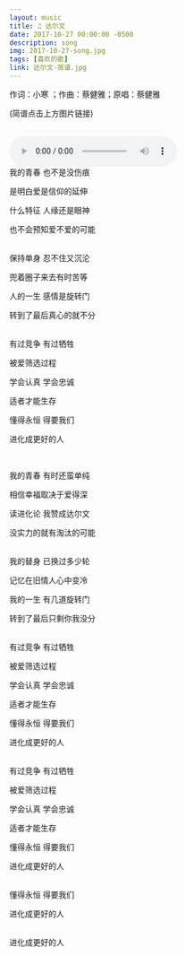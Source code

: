```yaml
---
layout: music
title: ♫ 达尔文
date: 2017-10-27 00:00:00 -0500
description: song
img: 2017-10-27-song.jpg
tags: [喜欢的歌]
link: 达尔文-简谱.jpg
---
```



作词：小寒 ；作曲：蔡健雅；原唱：蔡健雅

(简谱点击上方图片链接)

<br>
<audio controls="controls" autoplay="autoplay" loop="loop" preload="auto">
  <source type="audio/ogg" src="/assets/music/达尔文.ogg"></source>
  <source type="audio/mp3" src="/assets/music/达尔文.mp3"></source>
</audio>

<br>
我的青春 也不是没伤痕

是明白爱是信仰的延伸

什么特征 人缘还是眼神

也不会预知爱不爱的可能

<br>
保持单身 忍不住又沉沦

兜着圈子来去有时苦等

人的一生 感情是旋转门

转到了最后真心的就不分

<br>
有过竞争 有过牺牲

被爱筛选过程

学会认真 学会忠诚

适者才能生存

懂得永恒 得要我们

进化成更好的人

<br>

我的青春 有时还蛮单纯

相信幸福取决于爱得深

读进化论 我赞成达尔文

没实力的就有淘汰的可能

<br>
我的替身 已换过多少轮

记忆在旧情人心中变冷

我的一生 有几道旋转门

转到了最后只剩你我没分

<br>
有过竞争 有过牺牲

被爱筛选过程

学会认真 学会忠诚

适者才能生存

懂得永恒 得要我们

进化成更好的人

<br>
有过竞争 有过牺牲

被爱筛选过程

学会认真 学会忠诚

适者才能生存

懂得永恒 得要我们

进化成更好的人

<br>
懂得永恒 得要我们

进化成更好的人

<br>
进化成更好的人
